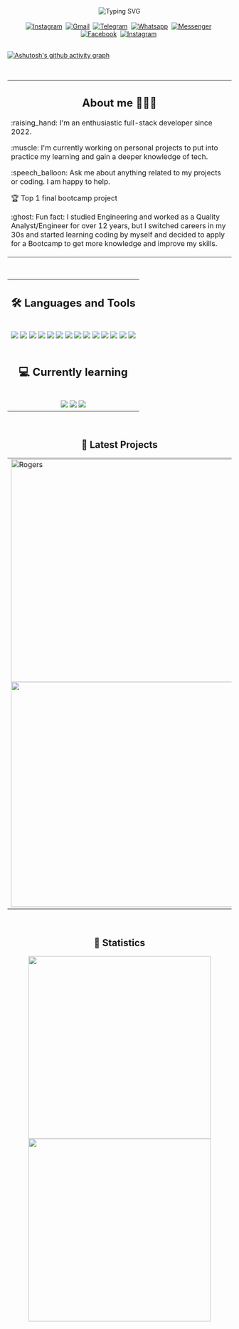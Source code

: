 <div align="center">
  <img src="https://readme-typing-svg.demolab.com?font=Exo+2&weight=600&size=36&duration=3000&pause=1000&color=7FB42C&center=true&width=800&height=75&lines=Hello+there!+I'm+Weslley+Fortunato.;I+build+things+to+make+life+easier!" alt="Typing SVG" />
</div>
<br />

<div align="center">
  <tbody>
    <td> <a href="https://www.linkedin.com/in/weslleyfortunato/"><img src="https://img.shields.io/badge/LinkedIn-0077B5?style=for-the-badge&logo=linkedin&logoColor=white" alt="Instagram" /></a>&nbsp;  </td>
    <td> <a href=mailto:weslley.m.fortunato@gmail.com><img src="https://img.shields.io/badge/Gmail-D14836?style=for-the-badge&logo=gmail&logoColor=white" alt="Gmail" /></a>&nbsp; </td>
    <td> <a href="https://t.me/+12365085605"><img src="https://img.shields.io/badge/Telegram-2CA5E0?style=for-the-badge&logo=telegram&logoColor=white" alt="Telegram" /></a>&nbsp; </td>
    <td> <a href="https://wa.me/12365085605"><img src="https://img.shields.io/badge/WhatsApp-25D366?style=for-the-badge&logo=whatsapp&logoColor=white" alt="Whatsapp" target='_blank'/></a>&nbsp; </td>
    <td> <a href="https://m.me/weslley.m.fortunato"><img src="https://img.shields.io/badge/Messenger-00B2FF?style=for-the-badge&logo=messenger&logoColor=white" alt="Messenger"/></a>&nbsp; </td>
    <td> <a href="https://www.facebook.com/weslley.m.fortunato"><img src="https://img.shields.io/badge/Facebook-1877F2?style=for-the-badge&logo=facebook&logoColor=white" alt="Facebook" /></a>&nbsp; </td>
    <td> <a href="https://www.instagram.com/weslleypmf/"><img src="https://img.shields.io/badge/Instagram-E4405F?style=for-the-badge&logo=instagram&logoColor=white" alt="Instagram" /></a>&nbsp; </td>
  </tbody>
</div>
<br />

[![Ashutosh's github activity graph](https://github-readme-activity-graph.cyclic.app/graph?username=weslleypmfortunato&theme=react-dark&custom_title=Weslley's%20Contribution%20Graph&hide_border=true)](https://github.com/weslleypmfortunato/github-readme-activity-graph)

<br />

<table><tr><td valign="top" width="100%">
    <h2 align="center">About me 🧑🏻‍🦱</h2>
    <p> :raising_hand: I'm an enthusiastic full-stack developer since 2022. </p>
    <p> :muscle: I'm currently working on personal projects to put into practice my learning and gain a deeper knowledge of tech. </p>
    <p> :speech_balloon: Ask me about anything related to my projects or coding. I am happy to help. </p>
    <p> 🏆 Top 1 final bootcamp project </p>
    <p> :ghost: Fun fact: I studied Engineering and worked as a Quality Analyst/Engineer for over 12 years, but I switched careers in my 30s and started learning coding by myself and decided to apply for a Bootcamp to get more knowledge and improve my skills. </p>
</td></tr></tr></table> 

<br />

<table align="center">
  <tr>
    <td align="center">
      <h2 align="center"> 🛠 Languages and Tools</h2>
      <br />
      <img src="https://img.shields.io/badge/JavaScript-F7DF1E.svg?style=for-the-badge&logo=JavaScript&logoColor=black" />  
      <img src="https://img.shields.io/badge/React-20232A?style=for-the-badge&logo=react&logoColor=61DAFB" />
      <img src="https://img.shields.io/badge/Node.js-43853D?style=for-the-badge&logo=node.js&logoColor=white" />
      <img src="https://img.shields.io/badge/Express.js-404D59?style=for-the-badge" />
      <img src="https://img.shields.io/badge/Express.js-404D59?style=for-the-badge" />
      <img src="https://img.shields.io/badge/HTML-239120?style=for-the-badge&logo=html5&logoColor=white" />
      <img src="https://img.shields.io/badge/CSS-239120?&style=for-the-badge&logo=css3&logoColor=white" />
      <img src="https://img.shields.io/badge/Bootstrap-563D7C?style=for-the-badge&logo=bootstrap&logoColor=white" />
      <img src="https://img.shields.io/badge/MongoDB-4EA94B?style=for-the-badge&logo=mongodb&logoColor=white" /> 
      <img src="https://img.shields.io/badge/-VSCode-007ACC?&style=for-the-badge&logo=visual-studio-code&logoColor=white" />
      <img src="https://img.shields.io/badge/github-%23121011.svg?style=for-the-badge&logo=github&logoColor=white" />
      <img src="https://img.shields.io/badge/Netlify-00C7B7?style=for-the-badge&logo=netlify&logoColor=white" />
      <img src="https://img.shields.io/badge/json%20web%20tokens-323330?style=for-the-badge&logo=json-web-tokens&logoColor=pink" />
      <img src="https://img.shields.io/badge/Axios-5A29E4.svg?style=for-the-badge&logo=Axios&logoColor=white" />
      <br />
      <br />
      <h2 align="center"> 💻 Currently learning </h2>
      <br />
      <img src="https://img.shields.io/badge/TypeScript-3178C6.svg?style=for-the-badge&logo=TypeScript&logoColor=white" />
      <img src="https://img.shields.io/badge/Tailwind%20CSS-06B6D4.svg?style=for-the-badge&logo=Tailwind-CSS&logoColor=white" />
      <img src="https://img.shields.io/badge/Next.js-000000.svg?style=for-the-badge&logo=nextdotjs&logoColor=white" />
    </td>
  </tr>
</table>

<br />
<h2 align="center"> 🎯 Latest Projects</h2>
<table>
  <tr>
    <td>
      <img width="500" alt="Rogers" src="https://user-images.githubusercontent.com/111170704/227114801-7e1c72e2-daeb-4408-b9d3-58684fb97d0c.png">
      <a href="https://github.com/weslleypmfortunato/finalProject-management-system-frontend">
      <img width="505" src="https://user-images.githubusercontent.com/111170704/227115370-e36edba4-a21d-4c4c-8081-4966d1760b55.png" />
    </td>
    <td>
      <img width="500" alt="Current Weather Forecast" src="https://user-images.githubusercontent.com/111170704/227729028-4c4b6b4f-1f89-40c6-9bf9-08ad8947d96a.png">
      <a href="https://github.com/weslleypmfortunato/current-weather-app">
      <img width="505" height="115" src="https://user-images.githubusercontent.com/111170704/227729078-277ea093-626c-440e-8d10-5e015c3cffa8.png" />
    </td>
    <td>
      <img width="500" alt="Flavours of the World" src="https://user-images.githubusercontent.com/111170704/227114889-c7e5bfe8-9c9d-4ce6-b0e8-7f740031d6ca.png">
      <a href="https://github.com/weslleypmfortunato/food-recipes">
      <img width="505" src="https://user-images.githubusercontent.com/111170704/227115454-91d3bc5f-13fb-4403-a5dc-8dcc6b6e3819.png" />
    </td>
  </tr>
</table>

<br />
<h2 align="center"> 📡 Statistics</h2>
<div valign="top" align="center">
  <img src="https://github-readme-stats.vercel.app/api/top-langs/?username=weslleypmfortunato&layout=compact&theme=radical" width="410" />
  <img src="https://github-readme-stats.vercel.app/api?username=weslleypmfortunato&theme=radical&show_icons=true" width="410"/>
</div>
